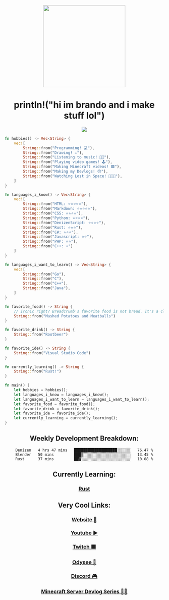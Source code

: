 <div align='center'>
  <img width='260' height='260' src='https://avatars.githubusercontent.com/u/63469489?v=4'>
</div>

<div align='center'>
  <h1>println!("hi im brando and i make stuff lol")</h1>
</div>

<div align='center'>
  <img src='https://wakatime.com/badge/user/579d6e69-f91a-4a71-9119-b9f35cac7d1f.svg?style=for-the-badge'>
</div>

```rs
fn hobbies() -> Vec<String> {
    vec![
        String::from("Programming! 💻"),
        String::from("Drawing! ✏️"),
        String::from("Listening to music! 🎵🎶"),
        String::from("Playing video games! 🕹"),
        String::from("Making Minecraft videos! 🟩"),
        String::from("Making my Devlogs! 🙃"),
        String::from("Watching Lost in Space! 🚀🚀🚀"),
    ]
}

fn languages_i_know() -> Vec<String> {
    vec![
        String::from("HTML: ⭐⭐⭐⭐⭐"),
        String::from("Markdown: ⭐⭐⭐⭐⭐"),
        String::from("CSS: ⭐⭐⭐⭐"),
        String::from("Python: ⭐⭐⭐⭐"),
        String::from("DenizenScript: ⭐⭐⭐⭐"),
        String::from("Rust: ⭐⭐⭐"),
        String::from("C#: ⭐⭐⭐"),
        String::from("Javascript: ⭐⭐"),
        String::from("PHP: ⭐⭐"),
        String::from("C++: ⭐")
    ]
}

fn languages_i_want_to_learn() -> Vec<String> {
    vec![
        String::from("Go"),
        String::from("C"),
        String::from("C++"),
        String::from("Java"),
    ]
}

fn favorite_food() -> String {
    // Ironic right? Breadcrumb's favorite food is not bread. It's a close one though!
    String::from("Mashed Potatoes and Meatballs")
}

fn favorite_drink() -> String {
    String::from("Rootbeer")
}

fn favorite_ide() -> String {
    String::from("Visual Studio Code")
}

fn currently_learning() -> String {
    String::from("Rust!")
}

fn main() {
    let hobbies = hobbies();
    let languages_i_know = languages_i_know();
    let languages_i_want_to_learn = languages_i_want_to_learn();
    let favorite_food = favorite_food();
    let favorite_drink = favorite_drink();
    let favorite_ide = favorite_ide();
    let currently_learning = currently_learning();
}
```
<div align="center">

## Weekly Development Breakdown:
  
<!--START_SECTION:waka-->

```text
Denizen   4 hrs 47 mins   ███████████████████░░░░░░   76.47 %
Blender   50 mins         ███▒░░░░░░░░░░░░░░░░░░░░░   13.45 %
Rust      37 mins         ██▓░░░░░░░░░░░░░░░░░░░░░░   10.08 %
```

<!--END_SECTION:waka-->
  
## Currently Learning:
  
### **[Rust](https://rust-lang.org)**
  
## Very Cool Links:
  
### [Website 🍞](https://breadcrumb.fun)
### [Youtube ▶️](https://www.youtube.com/BreadcrumbMC?sub_confirmation=1)
### [Twitch 🟪](https://twitch.tv/breadcrumbistaken)
### [Odysee 🌠](https://odysee.com/@Breadcrumb:6)
### [Discord 🎮](https://discord.gg/F5fGYQJfgw)
### [Minecraft Server Devlog Series 🧑‍💻](https://www.youtube.com/playlist?list=PLUU0f6lFdRVHc6FYvv9SlZK8uwlFOKteQ)
  
</div>
